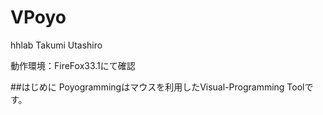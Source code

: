 VPoyo
=====

hhlab
Takumi Utashiro

動作環境：FireFox33.1にて確認

##はじめに
Poyogrammingはマウスを利用したVisual-Programming Toolです。  

